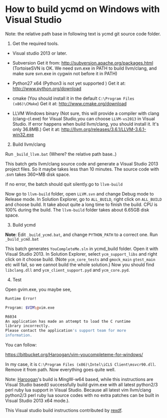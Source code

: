 # How to build ycmd on Windows with Visual Studio

Note: the relative path base in following text is ycmd git source code folder.


1. Get the required tools.

- Visual studio 2013 or later.

- Subversion Get it from: http://subversion.apache.org/packages.html (TortoiseSVN is OK. We need svn.exe in PATH to build llvm/clang, and make sure svn.exe in cygwin not before it in PATH)

- Python27 x64 (Python3 is not yet supported ) Get it at:  http://www.python.org/download

- cmake (You should install it in the default `C:\Program Files (x86)\CMake`) Get it at: http://www.cmake.org/download

- LLVM Windows binary (Not sure, this will provide a compiler with clang (clang-cl.exe) for Visual Studio,you can choose `LLVM-vs2013` in Visual Studio. If error happens when build llvm/clang, you should install it. It's only 36.8MB.) Get it at: http://llvm.org/releases/3.6.1/LLVM-3.6.1-win32.exe 

2. Build llvm/clang

Run `_build_llvm.bat` (Where? the relative path base..)

This batch gets llvm/clang source code and generate a Visual Studio 2013 project files. So it maybe takes less than 10 minutes. The source code with .svn takes 360+MB disk space.

If no error, the batch should quit silently.go to `llvm-build`

Now go to `llvm-build` folder, open `LLVM.svn` and change Debug mode to Release mode. In Solution Explorer, go to `ALL_BUILD`, right click on `ALL_BUILD` and choose build. It take about quite a long time to finish the build. CPU is 100% during the build. The `llvm-build` folder takes about 6.65GB disk space.

3. Build ycmd

**Note**: Edit `_build_ycmd.bat`, and change `PYTHON_PATH` to a correct one.
Run `_build_ycmd.bat`

This batch generates `YouCompleteMe.sln` in ycmd_build folder. Open it with Visual Studio 2013. In Solution Explorer, select `ycm_support_libs` and right click on it choose build. (Note `ycm_core_tests` and `gmock_main` `gtest_main` etc will fail, so we cannot build the whole solution.) Now you should find `libclang.dll` and `ycm_client_support.pyd` and `ycm_core.pyd`.

4. Test

Open gvim.exe, you maybe see,
```bash
Runtime Error!

Program: $VIM\gvim.exe

R6034
An application has made an attempt to load the C runtime
library incorrectly.
Please contact the application's support team for more
information.
```
You can follow:

https://bitbucket.org/Haroogan/vim-youcompleteme-for-windows/

In my case, it is `C:\Program Files (x86)\Intel\iCLS Client\msvcr90.dll`. Remove it from path. Now everything goes quite well.

Note: [Haroogan](https://bitbucket.org/Haroogan)'s build is MingW-w64 based, while this instructions are Visual Studio based(I successfully build gvim.exe with all latest python2/3 perl ruby lua support in Visual Studio. Because all latest vim llvm/clang python2/3 perl ruby lua source codes with no extra patches can be built in Visual Studio 2013 x64 mode.).

This Visual studio build instructions contributed by [rexdf](http://github.com/rexdf).